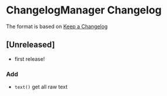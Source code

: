 # ChangelogManager Changelog

The format is based on [Keep a Changelog](https://keepachangelog.com/en/1.1.0/)

## [Unreleased]
- first release!
### Add
- `text()` get all raw text

